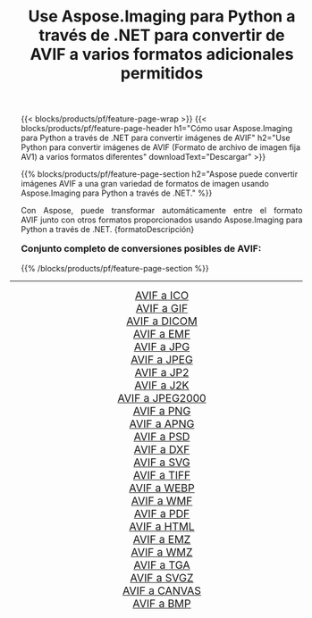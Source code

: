 ﻿---
title: Use Aspose.Imaging para Python a través de .NET para convertir de AVIF a varios formatos adicionales permitidos 
weight: 3920
url: /es/python-net/conversion/from/avif/ 
lang: es
langdirlevel: 2
locales: zh-hans,ja,it,ru,de,es,fr,nl,id,lt,pl,pt,vi,tr,ko,zh-hant,ar,hi,th,sv,cs,uk,he
description: Puede transformar rápidamente de AVIF(Formato de archivo de imagen fija AV1) a varios formatos usando Aspose.Imaging para Python a través de .NET.
---

{{< blocks/products/pf/feature-page-wrap >}}
{{< blocks/products/pf/feature-page-header h1="Cómo usar Aspose.Imaging para Python a través de .NET para convertir imágenes de AVIF" h2="Use Python para convertir imágenes de AVIF (Formato de archivo de imagen fija AV1) a varios formatos diferentes" downloadText="Descargar" >}}


{{% blocks/products/pf/feature-page-section  h2="Aspose puede convertir imágenes AVIF a una gran variedad de formatos de imagen usando Aspose.Imaging para Python a través de .NET." %}}
<p align=justify>Con Aspose, puede transformar automáticamente entre el formato AVIF junto con otros formatos proporcionados usando Aspose.Imaging para Python a través de .NET. {formatoDescripción}</p>
<h3 style="margin-top:16px;">
Conjunto completo de conversiones posibles de AVIF:
</h3>
{{% /blocks/products/pf/feature-page-section %}}
<div class="container-fluid productfamilypage bg-gray">
    <div class="convertypes bg-gray agp-content section">
        <div class="container">
		<hr style="margin-left:-20px;"/>
		<div class="row other-converters" style="gap: 10px;font-size: 19px;text-align:center;">
		    <div class='col-md-3 other-converter remove-lp remove-rp'><a href="/imaging/es/python-net/conversion/avif-to-ico/" style="padding:15px;">AVIF a ICO</a></div><div class='col-md-3 other-converter remove-lp remove-rp'><a href="/imaging/es/python-net/conversion/avif-to-gif/" style="padding:15px;">AVIF a GIF</a></div><div class='col-md-3 other-converter remove-lp remove-rp'><a href="/imaging/es/python-net/conversion/avif-to-dicom/" style="padding:15px;">AVIF a DICOM</a></div><div class='col-md-3 other-converter remove-lp remove-rp'><a href="/imaging/es/python-net/conversion/avif-to-emf/" style="padding:15px;">AVIF a EMF</a></div><div class='col-md-3 other-converter remove-lp remove-rp'><a href="/imaging/es/python-net/conversion/avif-to-jpg/" style="padding:15px;">AVIF a JPG</a></div><div class='col-md-3 other-converter remove-lp remove-rp'><a href="/imaging/es/python-net/conversion/avif-to-jpeg/" style="padding:15px;">AVIF a JPEG</a></div><div class='col-md-3 other-converter remove-lp remove-rp'><a href="/imaging/es/python-net/conversion/avif-to-jp2/" style="padding:15px;">AVIF a JP2</a></div><div class='col-md-3 other-converter remove-lp remove-rp'><a href="/imaging/es/python-net/conversion/avif-to-j2k/" style="padding:15px;">AVIF a J2K</a></div><div class='col-md-3 other-converter remove-lp remove-rp'><a href="/imaging/es/python-net/conversion/avif-to-jpeg2000/" style="padding:15px;">AVIF a JPEG2000</a></div><div class='col-md-3 other-converter remove-lp remove-rp'><a href="/imaging/es/python-net/conversion/avif-to-png/" style="padding:15px;">AVIF a PNG</a></div><div class='col-md-3 other-converter remove-lp remove-rp'><a href="/imaging/es/python-net/conversion/avif-to-apng/" style="padding:15px;">AVIF a APNG</a></div><div class='col-md-3 other-converter remove-lp remove-rp'><a href="/imaging/es/python-net/conversion/avif-to-psd/" style="padding:15px;">AVIF a PSD</a></div><div class='col-md-3 other-converter remove-lp remove-rp'><a href="/imaging/es/python-net/conversion/avif-to-dxf/" style="padding:15px;">AVIF a DXF</a></div><div class='col-md-3 other-converter remove-lp remove-rp'><a href="/imaging/es/python-net/conversion/avif-to-svg/" style="padding:15px;">AVIF a SVG</a></div><div class='col-md-3 other-converter remove-lp remove-rp'><a href="/imaging/es/python-net/conversion/avif-to-tiff/" style="padding:15px;">AVIF a TIFF</a></div><div class='col-md-3 other-converter remove-lp remove-rp'><a href="/imaging/es/python-net/conversion/avif-to-webp/" style="padding:15px;">AVIF a WEBP</a></div><div class='col-md-3 other-converter remove-lp remove-rp'><a href="/imaging/es/python-net/conversion/avif-to-wmf/" style="padding:15px;">AVIF a WMF</a></div><div class='col-md-3 other-converter remove-lp remove-rp'><a href="/imaging/es/python-net/conversion/avif-to-pdf/" style="padding:15px;">AVIF a PDF</a></div><div class='col-md-3 other-converter remove-lp remove-rp'><a href="/imaging/es/python-net/conversion/avif-to-html/" style="padding:15px;">AVIF a HTML</a></div><div class='col-md-3 other-converter remove-lp remove-rp'><a href="/imaging/es/python-net/conversion/avif-to-emz/" style="padding:15px;">AVIF a EMZ</a></div><div class='col-md-3 other-converter remove-lp remove-rp'><a href="/imaging/es/python-net/conversion/avif-to-wmz/" style="padding:15px;">AVIF a WMZ</a></div><div class='col-md-3 other-converter remove-lp remove-rp'><a href="/imaging/es/python-net/conversion/avif-to-tga/" style="padding:15px;">AVIF a TGA</a></div><div class='col-md-3 other-converter remove-lp remove-rp'><a href="/imaging/es/python-net/conversion/avif-to-svgz/" style="padding:15px;">AVIF a SVGZ</a></div><div class='col-md-3 other-converter remove-lp remove-rp'><a href="/imaging/es/python-net/conversion/avif-to-canvas/" style="padding:15px;">AVIF a CANVAS</a></div><div class='col-md-3 other-converter remove-lp remove-rp'><a href="/imaging/es/python-net/conversion/avif-to-bmp/" style="padding:15px;">AVIF a BMP</a></div>
                </div>
        </div>
    </div>
</div>
<br/>

